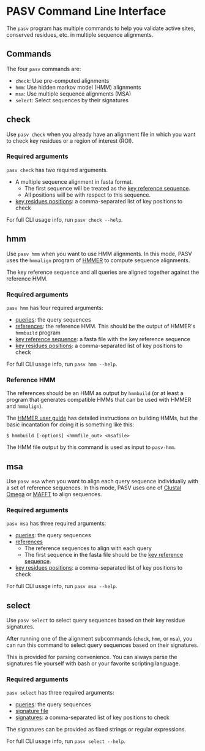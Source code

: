 # PASV Command Line Interface

The `pasv` program has multiple commands to help you validate active sites, conserved residues, etc. in multiple sequence alignments.

## Commands

The four `pasv` commands are:

* `check`: Use pre-computed alignments
* `hmm`: Use hidden markov model (HMM) alignments
* `msa`: Use multiple sequence alignments (MSA)
* `select`: Select sequences by their signatures

## check

Use `pasv check` when you already have an alignment file in which you want to check key residues or a region of interest (ROI).

### Required arguments

`pasv check` has two required arguments.

* A multiple sequence alignment in fasta format.
    * The first sequence will be treated as the [key reference sequence](./jargon.md#key-reference-sequences-positions-residues).
	* All positions will be with respect to this sequence.
* [key residues positions](jargon.md#key-reference-sequences-positions-residues): a comma-separated list of key positions to check

For full CLI usage info, run `pasv check --help`.

## hmm

Use `pasv hmm` when you want to use HMM alignments.  In this mode, PASV uses the `hmmalign` program of [HMMER](http://hmmer.org/) to compute sequence alignments.

The key reference sequence and all queries are aligned together against the reference HMM.

### Required arguments

`pasv hmm` has four required arguments:

* [queries](jargon.md#queries-query-sequences): the query sequences
* [references](jargon.md#references-reference-sequences): the reference HMM.  This should be the output of HMMER's `hmmbuild` program
* [key reference sequence](jargon.md#key-reference-sequences-positions-residues): a fasta file with the key reference sequence
* [key residues positions](jargon.md#key-reference-sequences-positions-residues): a comma-separated list of key positions to check

For full CLI usage info, run `pasv hmm --help`.

### Reference HMM

The references should be an HMM as output by `hmmbuild` (or at least a program that generates compatible HMMs that can be used with HMMER and `hmmalign`).

The [HMMER user guide](http://eddylab.org/software/hmmer/Userguide.pdf) has detailed instructions on building HMMs, but the basic incantation for doing it is something like this:

```
$ hmmbuild [-options] <hmmfile_out> <msafile>
```

The HMM file output by this command is used as input to `pasv-hmm`.

## msa

Use `pasv msa` when you want to align each query sequence individually with a set of reference sequences.  In this mode, PASV uses one of [Clustal Omega](http://www.clustal.org/omega/) or [MAFFT](https://mafft.cbrc.jp/alignment/software/) to align sequences.

### Required arguments

`pasv msa` has three required arguments:

* [queries](jargon.md#queries-query-sequences): the query sequences
* [references](jargon.md#references-reference-sequences)
    * The reference sequences to align with each query
	* The first sequence in the fasta file should be the [key reference sequence](jargon.md#key-reference-sequences-positions-residues).
* [key residues positions](jargon.md#key-reference-sequences-positions-residues): a comma-separated list of key positions to check

For full CLI usage info, run `pasv msa --help`.

## select

Use `pasv select` to select query sequences based on their key residue signatures.

After running one of the alignment subcommands (`check`, `hmm`, or `msa`), you can run this command to select query sequences based on their signatures.

This is provided for parsing convenience.  You can always parse the signatures file yourself with bash or your favorite scripting language.

### Required arguments

`pasv select` has three required arguments:

* [queries](jargon.md#queries-query-sequences): the query sequences
* [signature file](jargon.md#signatures-signature-files)
* [signatures](jargon.md#signatures-signature-files): a comma-separated list of key positions to check

The signatures can be provided as fixed strings or regular expressions.

For full CLI usage info, run `pasv select --help`.
